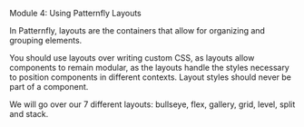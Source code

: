 Module 4: Using Patternfly Layouts


In Patternfly, layouts are the containers that allow for organizing and grouping elements.

You should use layouts over writing custom CSS, as layouts allow components to remain modular, as the layouts handle the styles necessary to position components in different contexts. Layout styles should never be part of a component.

We will go over our 7 different layouts: bullseye, flex, gallery, grid, level, split and stack.

